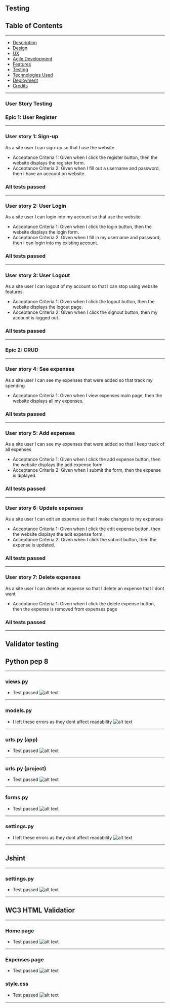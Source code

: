 ## Testing 

## Table of Contents
--------------------------------------

- [Description](#description)
- [Design](#design)
- [UX](#ux)
- [Agile Development](#agile-development)
- [Features](#features)
- [Testing](#testing)
- [Technologies Used](#technologies-used)
- [Deployment](#deployment)
- [Credits](#credits)


------



### User Story Testing

### Epic 1: User Register
-----------

### User story 1: Sign-up

As a site user I can sign-up so that I use the website
- Acceptance Criteria 1: Given when I click the register button, then the website displays the register form.
- Acceptance Criteria 2: Given when I fill out a username and password, then I have an account on website.

### All tests passed

----------
### User story 2:  User Login

As a site user I can login into my account so that use the website
- Acceptance Criteria 1: Given when I click the login button, then the website displays the login form.
- Acceptance Criteria 2: Given when I fill in my username and password, then I can login into my existing account.

### All tests passed
----------
### User story 3:  User Logout

As a site user I can logout of my account so that I can stop using website features.
- Acceptance Criteria 1: Given when I click the logout button, then the website displays the logout page.
- Acceptance Criteria 2: Given when I click the signout button, then my account is logged out.

### All tests passed

----------
### Epic 2: CRUD
--------

###  User story 4: See expenses

As a site user I can see my expenses that were added so that track my spending
- Acceptance Criteria 1: Given when I view expenses main page, then the website displays all my expenses.


### All tests passed
---------------
### User story 5: Add expenses

As a site user I can see my expenses that were added so that I keep track of all expenses
- Acceptance Criteria 1: Given when I click the add expense button, then the website displays the  add expense form
- Acceptance Criteria 2: Given when I submit the form, then the expense is diplayed.

### All tests passed
--------------
### User story 6:  Update expenses 

As a site user I can edit an expense so that I make changes to my expenses
- Acceptance Criteria 1: Given when I click the edit expense button, then the website displays the edit expense form.
- Acceptance Criteria 2: Given when I click the submit button, then the expense is updated.

### All tests passed
----------
###  User story 7: Delete expenses

As a site user I can delete an expense so that I delete an expense that I dont want
- Acceptance Criteria 1: Given when I click the delete expense button, then the expense is removed from expenses page

### All tests passed
-----------------------

## Validator testing

## Python pep 8
-----------------



### views.py 
- Test passed
![alt text](/static/css/images/viewspep8.JPG)

---------------------

### models.py 
- I left these errors as they dont affect readability
![alt text](/static/css/images/modelspep8.JPG)

---------------------

### urls.py (app)
- Test passed
![alt text](/static/css/images/eurlspep8.JPG)

---------------------
### urls.py (project)
- Test passed
![alt text](/static/css/images/urlspep8.JPG)

---------------------

### forms.py 
- Test passed
![alt text](/static/css/images/formspep8.JPG)

---------------------

### settings.py 
- I left these errors as they dont affect readability
![alt text](/static/css/images/settingspep8.JPG)

---------------------


## Jshint

-------------

### settings.py 
- Test passed
![alt text](/static/css/images/jsfile.JPG)

---------------------




## WC3 HTML Validatior
--------------
### Home page
- Test passed
![alt text](/static/css/images/homehtml.JPG)

---------------------

### Expenses page
- Test passed
![alt text](/static/css/images/expenseshtml.JPG)



### style.css
- Test passed
![alt text](/static/css/images/css.JPG)






---------------------

